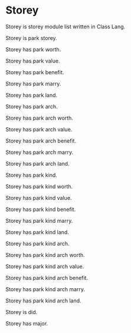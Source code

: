 # Storey

Storey is storey module list written in Class Lang.

Storey is park storey.

Storey has park worth.

Storey has park value.

Storey has park benefit.

Storey has park marry.

Storey has park land.

Storey has park arch.

Storey has park arch worth.

Storey has park arch value.

Storey has park arch benefit.

Storey has park arch marry.

Storey has park arch land.

Storey has park kind.

Storey has park kind worth.

Storey has park kind value.

Storey has park kind benefit.

Storey has park kind marry.

Storey has park kind land.

Storey has park kind arch.

Storey has park kind arch worth.

Storey has park kind arch value.

Storey has park kind arch benefit.

Storey has park kind arch marry.

Storey has park kind arch land.

Storey is did.

Storey has major.